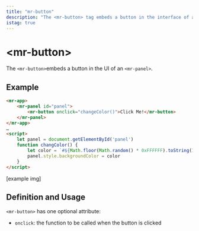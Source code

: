```yaml
---
title: "mr-button"
description: "The <mr-button> tag embeds a button in the interface of an <mr-panel>."
istag: true
---
```

# &lt;mr-button&gt;

The `<mr-button>`embeds a button in the UI of an `<mr-panel>`.

## Example

```html
<mr-app>
    <mr-panel id="panel">
        <mr-button onclick="changeColor()">Click Me!</mr-button>
    </mr-panel>
</mr-app>
…
<script>
    let panel = document.getElementById('panel')
    function changColor() {
        let color = `#${Math.floor(Math.random() * 0xFFFFFF).toString(16).padStart(6, '0')}`;
        panel.style.backgroundColor = color 
    }
</script>
```

\[example img\]

## Definition and Usage

`<mr-button>` has one optional attribute:

* `onclick`: the function to be called when the button is clicked
